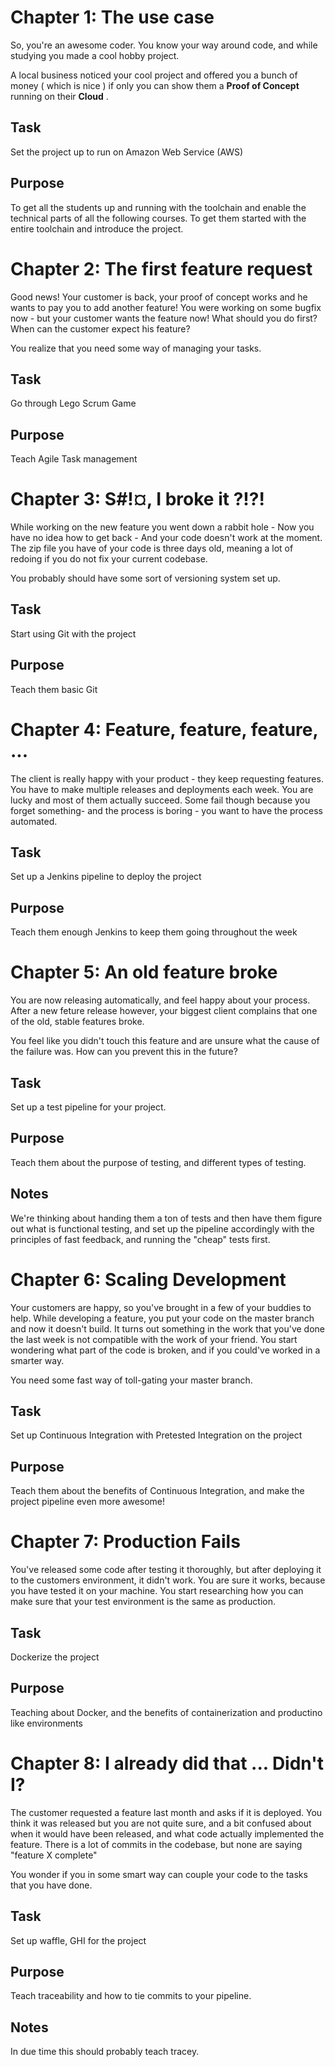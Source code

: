 # Chapter 1: The use case

So, you're an awesome coder. You know your way around code, and while studying you made a cool hobby project.

A local business noticed your cool project and offered you a bunch of money ( which is nice ) if only you can show them a __Proof of Concept__ running on their __Cloud__ .

## Task
Set the project up to run on Amazon Web Service (AWS)


## Purpose
To get all the students up and running with the toolchain and enable the technical parts of all the following courses. To get them started with the entire toolchain and introduce the project.

# Chapter 2: The first feature request

Good news! Your customer is back, your proof of concept works and he wants to pay you to add another feature!
You were working on some bugfix now - but your customer wants the feature now!
What should you do first? 
When can the customer expect his feature?

You realize that you need some way of managing your tasks.

## Task
Go through Lego Scrum Game

## Purpose
Teach Agile Task management

# Chapter 3: S#!¤, I broke it ?!?!

While working on the new feature you went down a rabbit hole - Now you have no idea how to get back - And your code doesn't work at the moment. The zip file you have of your code is three days old, meaning a lot of redoing if you do not fix your current codebase.

You probably should have some sort of versioning system set up.

## Task
Start using Git with the project

## Purpose
Teach them basic Git

# Chapter 4: Feature, feature, feature, ...

The client is really happy with your product - they keep requesting
features.  You have to make multiple releases and deployments each
week. You are lucky and most of them actually succeed. Some fail
though because you forget something- and the process is boring - you want to have the process
automated.

## Task
Set up a Jenkins pipeline to deploy the project

## Purpose
Teach them enough Jenkins to keep them going throughout the week

# Chapter 5: An old feature broke

You are now releasing automatically, and feel happy about your
process. After a new feture release however, your biggest client
complains that one of the old, stable features broke.

You feel like you didn't touch this feature and are unsure what the cause of the failure was. 
How can you prevent this in the future?

## Task

Set up a test pipeline for your project.

## Purpose

Teach them about the purpose of testing, and different types of testing.

## Notes

We're thinking about handing them a ton of tests and then have them figure out what is functional testing, and set up the pipeline accordingly with the principles of fast feedback, and running the "cheap" tests first.

# Chapter 6: Scaling Development

Your customers are happy, so you've brought in a few of your buddies
to help.  While developing a feature, you put your code on the master
branch and now it doesn't build. It turns out something in the work
that you've done the last week is not compatible with the work of your
friend. You start wondering what part of the code is broken, and if
you could've worked in a smarter way.

You need some fast way of toll-gating your master branch.

## Task
Set up Continuous Integration with Pretested Integration on the project

## Purpose
Teach them about the benefits of Continuous Integration, and make the project pipeline even more awesome!

# Chapter 7: Production Fails

You've released some code after testing it thoroughly, but after
deploying it to the customers environment, it didn't work.
You are sure it works, because you have tested it on your machine.
You start researching how you can make sure that your test environment is the same as production.

## Task
Dockerize the project

## Purpose
Teaching about Docker, and the benefits of containerization and productino like environments

# Chapter 8: I already did that ... Didn't I?

The customer requested a feature last month and asks if it is
deployed.  You think it was released but you are not quite sure, and a
bit confused about when it would have been released, and what code
actually implemented the feature. 
There is a lot of commits in the codebase, but none are saying "feature X complete"

You wonder if you in some smart way can couple your code to the tasks that you have done.

## Task
Set up waffle, GHI for the project

## Purpose
Teach traceability and how to tie commits to your pipeline.

## Notes
In due time this should probably teach tracey.

